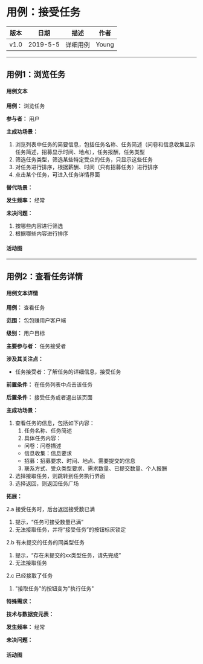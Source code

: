 # 用例：接受任务

| 版本 |   日期    | 描述 |  作者   |
| :--: | :-------: | :--: | :-----: |
| v1.0 | 2019-5-5 | 详细用例 | Young |

--- 
## 用例1：浏览任务
#### 用例文本
**用例：** 浏览任务

**参与者：** 用户

**主成功场景：**
1. 浏览列表中任务的简要信息，包括任务名称、任务简述（问卷和信息收集显示任务简述，招募显示时间、地点），任务报酬，任务类型
2. 筛选任务类型，筛选某些特定受众的任务，只显示这些任务
3. 对任务进行排序，根据薪酬、时间（只有招募任务）进行排序
4. 点击某个任务，可进入任务详情界面

**替代场景：**

**发生频率：** 经常

**未决问题：**
1. 按哪些内容进行筛选
2. 根据哪些内容进行排序

#### 活动图
--- 
## 用例2：查看任务详情

#### 用例文本详情
**用例：** 查看任务

**范围：** 包包赚用户客户端

**级别：** 用户目标

**主要参与者：** 任务接受者

**涉及其关注点：**

- 任务接受者：了解任务的详细信息，接受任务

**前置条件：**
在任务列表中点击该任务

**后置条件：**
接受任务或者退出该页面

**主成功场景：**
1. 查看任务的信息，包括如下内容：
   1. 任务名称、任务简述
   2. 具体任务内容：
    - 问卷：问卷描述
    - 信息收集：信息要求
    - 招募：招募要求、时间、地点、需要提交的信息
   3. 联系方式、受众类型要求、需求数量、已提交数量、个人报酬
2. 选择接取任务，则跳转到任务执行界面
3. 选择返回，则返回任务广场

**拓展：**

2.a 接受任务时，后台返回接受数已满
   1. 提示，“任务可接受数量已满”
   2. 无法接取任务，并将“接受任务”的按钮标灰锁定

2.b 有未提交的任务的同类型任务
   1. 提示，“存在未提交的xx类型任务，请先完成”
   2. 无法接取任务

2.c 已经接取了任务
   1. "接取任务"的按钮变为"执行任务"

**特殊需求：**

**技术与数据变元表：**

**发生频率：** 经常

**未决问题：** 

#### 活动图